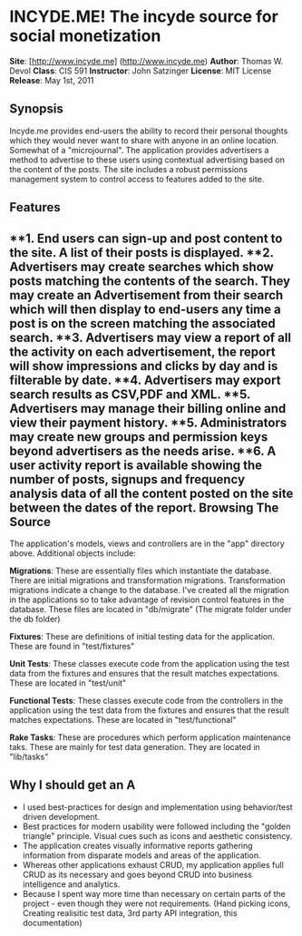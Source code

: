 INCYDE.ME! The incyde source for social monetization
====================================================
**Site**: 	[http://www.incyde.me] (http://www.incyde.me)
**Author**:	Thomas W. Devol
**Class**:	CIS 591
**Instructor**:	John Satzinger
**License**:	MIT License
**Release**:	May 1st, 2011

Synopsis
--------
Incyde.me provides end-users the ability to record their personal thoughts which they would never want to share with anyone in an online location. Somewhat of a "microjournal". The application provides advertisers a method to advertise to these users using contextual advertising based on the content of the posts. The site includes a robust permissions management system to control access to features added to the site.

Features
--------
**1. End users can sign-up and post content to the site. A list of their posts is displayed.
**2. Advertisers may create searches which show posts matching the contents of the search. They may create an Advertisement from their search which will then display to end-users any time a post is on the screen matching the associated search.
**3. Advertisers may view a report of all the activity on each advertisement, the report will show impressions and clicks by day and is filterable by date.
**4. Advertisers may export search results as CSV,PDF and XML.
**5. Advertisers may manage their billing online and view their payment history.
**5. Administrators may create new groups and permission keys beyond advertisers as the needs arise.
**6. A user activity report is available showing the number of posts, signups and frequency analysis data of all the content posted on the site between the dates of the report.
Browsing The Source
-------------------

The application's models, views and controllers are in the "app" directory above. Additional objects include:

**Migrations**: These are essentially files which instantiate the database. There are initial migrations and transformation migrations. Transformation migrations indicate a change to the database. I've created all the migration in the applications so to take advantage of revision control features in the database. These files are located in "db/migrate" (The migrate folder under the db folder)

**Fixtures**: These are definitions of initial testing data for the application. These are found in "test/fixtures"

**Unit Tests**: These classes execute code from the application using the test data from the fixtures and ensures that the result matches expectations. These are located in "test/unit"

**Functional Tests**: These classes execute code from the controllers in the application using the test data from the fixtures and ensures that the result matches expectations. These are located in "test/functional"

**Rake Tasks**: These are procedures which perform application maintenance taks. These are mainly for test data generation. They are located in "lib/tasks"

Why I should get an A
---------------------
* I used best-practices for design and implementation using behavior/test driven development.
* Best practices for modern usability were followed including the "golden triangle" principle. Visual cues such as icons and aesthetic consistency. 
* The application creates visually informative reports gathering information from disparate models and areas of the application. 
* Whereas other applications exhaust CRUD, my application applies full CRUD as its necessary and goes beyond CRUD into business intelligence and analytics.  
* Because I spent way more time than necessary on certain parts of the project - even though they were not requirements. (Hand picking icons, Creating realisitic test data, 3rd party API integration, this documentation)

